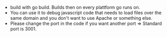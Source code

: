 - build with go build. Builds then on every plattform go runs on.
- You can use it to debug javascript code that needs to load files over the same domain and you don't want to use Apache or something else.
- Please change the port in the code if you want another port => Standard port is 3001.
 
